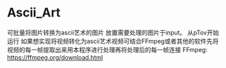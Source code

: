 # Ascii_Art
可批量将图片转换为ascii艺术的图片
放置需要处理的图片于input。
从pTov开始运行
如果想实现将视频转化为ascii艺术视频可结合FFmpeg或者其他的软件先将视频的每一帧提取出来用本程序进行处理再将处理后的每一帧连接
FFmpeg:
	https://ffmpeg.org/download.html
